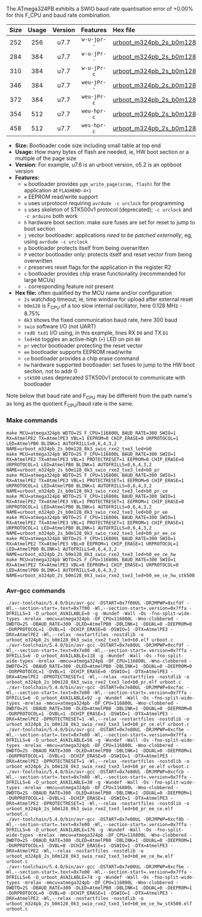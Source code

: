 The ATmega324PB exhibits a SWIO baud rate quantisation error of +0.00% for this F_CPU and baud rate combination.

|Size|Usage|Version|Features|Hex file|
|:-:|:-:|:-:|:-:|:--|
|252|256|u7.7|`w-u-jpr--`|[urboot_m324pb_2s_b0m128_0k3_swio_rxe2_txe3_led+b0.hex](https://raw.githubusercontent.com/stefanrueger/urboot.hex/main/mcus/atmega324pb/watchdog_2_s/internal_oscillator_b-8.75%25/%2B0m128000_hz/%2B%2B%2B0k3_baud/uart2_rxe2_txe3/led%2Bb0/urboot_m324pb_2s_b0m128_0k3_swio_rxe2_txe3_led%2Bb0.hex)|
|284|384|u7.7|`w-u-jPr--`|[urboot_m324pb_2s_b0m128_0k3_swio_rxe2_txe3_led+b0_pr.hex](https://raw.githubusercontent.com/stefanrueger/urboot.hex/main/mcus/atmega324pb/watchdog_2_s/internal_oscillator_b-8.75%25/%2B0m128000_hz/%2B%2B%2B0k3_baud/uart2_rxe2_txe3/led%2Bb0/urboot_m324pb_2s_b0m128_0k3_swio_rxe2_txe3_led%2Bb0_pr.hex)|
|310|384|u7.7|`w-u-jPr-c`|[urboot_m324pb_2s_b0m128_0k3_swio_rxe2_txe3_led+b0_pr_ce.hex](https://raw.githubusercontent.com/stefanrueger/urboot.hex/main/mcus/atmega324pb/watchdog_2_s/internal_oscillator_b-8.75%25/%2B0m128000_hz/%2B%2B%2B0k3_baud/uart2_rxe2_txe3/led%2Bb0/urboot_m324pb_2s_b0m128_0k3_swio_rxe2_txe3_led%2Bb0_pr_ce.hex)|
|346|384|u7.7|`weu-jPr--`|[urboot_m324pb_2s_b0m128_0k3_swio_rxe2_txe3_led+b0_pr_ee.hex](https://raw.githubusercontent.com/stefanrueger/urboot.hex/main/mcus/atmega324pb/watchdog_2_s/internal_oscillator_b-8.75%25/%2B0m128000_hz/%2B%2B%2B0k3_baud/uart2_rxe2_txe3/led%2Bb0/urboot_m324pb_2s_b0m128_0k3_swio_rxe2_txe3_led%2Bb0_pr_ee.hex)|
|372|384|u7.7|`weu-jPr-c`|[urboot_m324pb_2s_b0m128_0k3_swio_rxe2_txe3_led+b0_pr_ee_ce.hex](https://raw.githubusercontent.com/stefanrueger/urboot.hex/main/mcus/atmega324pb/watchdog_2_s/internal_oscillator_b-8.75%25/%2B0m128000_hz/%2B%2B%2B0k3_baud/uart2_rxe2_txe3/led%2Bb0/urboot_m324pb_2s_b0m128_0k3_swio_rxe2_txe3_led%2Bb0_pr_ee_ce.hex)|
|354|512|u7.7|`weu-hpr-c`|[urboot_m324pb_2s_b0m128_0k3_swio_rxe2_txe3_led+b0_ee_ce_hw.hex](https://raw.githubusercontent.com/stefanrueger/urboot.hex/main/mcus/atmega324pb/watchdog_2_s/internal_oscillator_b-8.75%25/%2B0m128000_hz/%2B%2B%2B0k3_baud/uart2_rxe2_txe3/led%2Bb0/urboot_m324pb_2s_b0m128_0k3_swio_rxe2_txe3_led%2Bb0_ee_ce_hw.hex)|
|458|512|u7.7|`wes-hpr-c`|[urboot_m324pb_2s_b0m128_0k3_swio_rxe2_txe3_led+b0_ee_ce_hw_stk500.hex](https://raw.githubusercontent.com/stefanrueger/urboot.hex/main/mcus/atmega324pb/watchdog_2_s/internal_oscillator_b-8.75%25/%2B0m128000_hz/%2B%2B%2B0k3_baud/uart2_rxe2_txe3/led%2Bb0/urboot_m324pb_2s_b0m128_0k3_swio_rxe2_txe3_led%2Bb0_ee_ce_hw_stk500.hex)|

- **Size:** Bootloader code size including small table at top end
- **Usage:** How many bytes of flash are needed, ie, HW boot section or a multiple of the page size
- **Version:** For example, u7.6 is an urboot version, o5.2 is an optiboot version
- **Features:**
  + `w` bootloader provides `pgm_write_page(sram, flash)` for the application at `FLASHEND-4+1`
  + `e` EEPROM read/write support
  + `u` uses urprotocol requiring `avrdude -c urclock` for programming
  + `s` uses skeleton of STK500v1 protocol (deprecated); `-c urclock` and `-c arduino` both work
  + `h` hardware boot section: make sure fuses are set for reset to jump to boot section
  + `j` vector bootloader: applications *need to be patched externally*, eg, using `avrdude -c urclock`
  + `p` bootloader protects itself from being overwritten
  + `P` vector bootloader only: protects itself and reset vector from being overwritten
  + `r` preserves reset flags for the application in the register R2
  + `c` bootloader provides chip erase functionality (recommended for large MCUs)
  + `-` corresponding feature not present
- **Hex file:** often qualified by the MCU name and/or configuration
  + `2s` watchdog timeout, ie, time window for upload after external reset
  + `b0m128` is F<sub>CPU</sub> of a too slow internal oscillator, here 0.128 MHz - 8.75%
  + `0k3` shows the fixed communication baud rate, here 300 baud
  + `swio` software I/O (not UART)
  + `rxd0 txd1` I/O using, in this example, lines RX `D0` and TX `D1`
  + `led+b0` toggles an active-high (`+`) LED on pin `B0`
  + `pr` vector bootloader protecting the reset vector
  + `ee` bootloader supports EEPROM read/write
  + `ce` bootloader provides a chip erase command
  + `hw` hardware supported bootloader: set fuses to jump to the HW boot section, not to addr 0
  + `stk500` uses deprecated STK500v1 protocol to communicate with bootloader


Note below that baud rate and F<sub>CPU</sub> may be different from the path name's as long as the quotient F<sub>CPU</sub>/baud rate is the same.

### Make commands
```
make MCU=atmega324pb WDTO=2S F_CPU=116800L BAUD_RATE=300 SWIO=1 RX=AtmelPE2 TX=AtmelPE3 VBL=1 EEPROM=0 CHIP_ERASE=0 URPROTOCOL=1 LED=AtmelPB0 BLINK=1 AUTOFRILLS=0,6,4,3,2 NAME=urboot_m324pb_2s_b0m128_0k3_swio_rxe2_txe3_led+b0
make MCU=atmega324pb WDTO=2S F_CPU=116800L BAUD_RATE=300 SWIO=1 RX=AtmelPE2 TX=AtmelPE3 VBL=1 PROTECTRESET=1 EEPROM=0 CHIP_ERASE=0 URPROTOCOL=1 LED=AtmelPB0 BLINK=1 AUTOFRILLS=0,6,4,3,2 NAME=urboot_m324pb_2s_b0m128_0k3_swio_rxe2_txe3_led+b0_pr
make MCU=atmega324pb WDTO=2S F_CPU=116800L BAUD_RATE=300 SWIO=1 RX=AtmelPE2 TX=AtmelPE3 VBL=1 PROTECTRESET=1 EEPROM=0 CHIP_ERASE=1 URPROTOCOL=1 LED=AtmelPB0 BLINK=1 AUTOFRILLS=0,6,4,3,2 NAME=urboot_m324pb_2s_b0m128_0k3_swio_rxe2_txe3_led+b0_pr_ce
make MCU=atmega324pb WDTO=2S F_CPU=116800L BAUD_RATE=300 SWIO=1 RX=AtmelPE2 TX=AtmelPE3 VBL=1 PROTECTRESET=1 EEPROM=1 CHIP_ERASE=0 URPROTOCOL=1 LED=AtmelPB0 BLINK=1 AUTOFRILLS=0,6,4,3,2 NAME=urboot_m324pb_2s_b0m128_0k3_swio_rxe2_txe3_led+b0_pr_ee
make MCU=atmega324pb WDTO=2S F_CPU=116800L BAUD_RATE=300 SWIO=1 RX=AtmelPE2 TX=AtmelPE3 VBL=1 PROTECTRESET=1 EEPROM=1 CHIP_ERASE=1 URPROTOCOL=1 LED=AtmelPB0 BLINK=1 AUTOFRILLS=0,6,4,3,2 NAME=urboot_m324pb_2s_b0m128_0k3_swio_rxe2_txe3_led+b0_pr_ee_ce
make MCU=atmega324pb WDTO=2S F_CPU=116800L BAUD_RATE=300 SWIO=1 RX=AtmelPE2 TX=AtmelPE3 VBL=0 EEPROM=1 CHIP_ERASE=1 URPROTOCOL=1 LED=AtmelPB0 BLINK=1 AUTOFRILLS=0,6,4,3,2 NAME=urboot_m324pb_2s_b0m128_0k3_swio_rxe2_txe3_led+b0_ee_ce_hw
make MCU=atmega324pb WDTO=2S F_CPU=116800L BAUD_RATE=300 SWIO=1 RX=AtmelPE2 TX=AtmelPE3 VBL=0 EEPROM=1 CHIP_ERASE=1 URPROTOCOL=0 LED=AtmelPB0 BLINK=1 AUTOFRILLS=0,6,4,3,2 NAME=urboot_m324pb_2s_b0m128_0k3_swio_rxe2_txe3_led+b0_ee_ce_hw_stk500
```

### Avr-gcc commands
```
./avr-toolchain/5.4.0/bin/avr-gcc -DSTART=0x7f00UL -DRJMPWP=0xcfdf -Wl,--section-start=.text=0x7f00 -Wl,--section-start=.version=0x7ffa -DFRILLS=3 -D_urboot_AVAILABLE=8 -g -Wundef -Wall -Os -fno-split-wide-types -mrelax -mmcu=atmega324pb -DF_CPU=116800L -Wno-clobbered -DWDTO=2S -DBAUD_RATE=300 -DLED=AtmelPB0 -DBLINK=1 -DDUAL=0 -DEEPROM=0 -DURPROTOCOL=1 -DVBL=1 -DCHIP_ERASE=0 -DSWIO=1 -DTX=AtmelPE3 -DRX=AtmelPE2 -Wl,--relax -nostartfiles -nostdlib -o urboot_m324pb_2s_b0m128_0k3_swio_rxe2_txe3_led+b0.elf urboot.c
./avr-toolchain/5.4.0/bin/avr-gcc -DSTART=0x7e80UL -DRJMPWP=0xcf9f -Wl,--section-start=.text=0x7e80 -Wl,--section-start=.version=0x7ffa -DFRILLS=6 -D_urboot_AVAILABLE=118 -g -Wundef -Wall -Os -fno-split-wide-types -mrelax -mmcu=atmega324pb -DF_CPU=116800L -Wno-clobbered -DWDTO=2S -DBAUD_RATE=300 -DLED=AtmelPB0 -DBLINK=1 -DDUAL=0 -DEEPROM=0 -DURPROTOCOL=1 -DVBL=1 -DCHIP_ERASE=0 -DSWIO=1 -DTX=AtmelPE3 -DRX=AtmelPE2 -DPROTECTRESET=1 -Wl,--relax -nostartfiles -nostdlib -o urboot_m324pb_2s_b0m128_0k3_swio_rxe2_txe3_led+b0_pr.elf urboot.c
./avr-toolchain/5.4.0/bin/avr-gcc -DSTART=0x7e80UL -DRJMPWP=0xcfac -Wl,--section-start=.text=0x7e80 -Wl,--section-start=.version=0x7ffa -DFRILLS=6 -D_urboot_AVAILABLE=92 -g -Wundef -Wall -Os -fno-split-wide-types -mrelax -mmcu=atmega324pb -DF_CPU=116800L -Wno-clobbered -DWDTO=2S -DBAUD_RATE=300 -DLED=AtmelPB0 -DBLINK=1 -DDUAL=0 -DEEPROM=0 -DURPROTOCOL=1 -DVBL=1 -DCHIP_ERASE=1 -DSWIO=1 -DTX=AtmelPE3 -DRX=AtmelPE2 -DPROTECTRESET=1 -Wl,--relax -nostartfiles -nostdlib -o urboot_m324pb_2s_b0m128_0k3_swio_rxe2_txe3_led+b0_pr_ce.elf urboot.c
./avr-toolchain/5.4.0/bin/avr-gcc -DSTART=0x7e80UL -DRJMPWP=0xcfbe -Wl,--section-start=.text=0x7e80 -Wl,--section-start=.version=0x7ffa -DFRILLS=6 -D_urboot_AVAILABLE=56 -g -Wundef -Wall -Os -fno-split-wide-types -mrelax -mmcu=atmega324pb -DF_CPU=116800L -Wno-clobbered -DWDTO=2S -DBAUD_RATE=300 -DLED=AtmelPB0 -DBLINK=1 -DDUAL=0 -DEEPROM=1 -DURPROTOCOL=1 -DVBL=1 -DCHIP_ERASE=0 -DSWIO=1 -DTX=AtmelPE3 -DRX=AtmelPE2 -DPROTECTRESET=1 -Wl,--relax -nostartfiles -nostdlib -o urboot_m324pb_2s_b0m128_0k3_swio_rxe2_txe3_led+b0_pr_ee.elf urboot.c
./avr-toolchain/5.4.0/bin/avr-gcc -DSTART=0x7e80UL -DRJMPWP=0xcfcb -Wl,--section-start=.text=0x7e80 -Wl,--section-start=.version=0x7ffa -DFRILLS=6 -D_urboot_AVAILABLE=30 -g -Wundef -Wall -Os -fno-split-wide-types -mrelax -mmcu=atmega324pb -DF_CPU=116800L -Wno-clobbered -DWDTO=2S -DBAUD_RATE=300 -DLED=AtmelPB0 -DBLINK=1 -DDUAL=0 -DEEPROM=1 -DURPROTOCOL=1 -DVBL=1 -DCHIP_ERASE=1 -DSWIO=1 -DTX=AtmelPE3 -DRX=AtmelPE2 -DPROTECTRESET=1 -Wl,--relax -nostartfiles -nostdlib -o urboot_m324pb_2s_b0m128_0k3_swio_rxe2_txe3_led+b0_pr_ee_ce.elf urboot.c
./avr-toolchain/5.4.0/bin/avr-gcc -DSTART=0x7e00UL -DRJMPWP=0xcf8b -Wl,--section-start=.text=0x7e00 -Wl,--section-start=.version=0x7ffa -DFRILLS=6 -D_urboot_AVAILABLE=176 -g -Wundef -Wall -Os -fno-split-wide-types -mrelax -mmcu=atmega324pb -DF_CPU=116800L -Wno-clobbered -DWDTO=2S -DBAUD_RATE=300 -DLED=AtmelPB0 -DBLINK=1 -DDUAL=0 -DEEPROM=1 -DURPROTOCOL=1 -DVBL=0 -DCHIP_ERASE=1 -DSWIO=1 -DTX=AtmelPE3 -DRX=AtmelPE2 -Wl,--relax -nostartfiles -nostdlib -o urboot_m324pb_2s_b0m128_0k3_swio_rxe2_txe3_led+b0_ee_ce_hw.elf urboot.c
./avr-toolchain/5.4.0/bin/avr-gcc -DSTART=0x7e00UL -DRJMPWP=0xcfbe -Wl,--section-start=.text=0x7e00 -Wl,--section-start=.version=0x7ffa -DFRILLS=6 -D_urboot_AVAILABLE=74 -g -Wundef -Wall -Os -fno-split-wide-types -mrelax -mmcu=atmega324pb -DF_CPU=116800L -Wno-clobbered -DWDTO=2S -DBAUD_RATE=300 -DLED=AtmelPB0 -DBLINK=1 -DDUAL=0 -DEEPROM=1 -DURPROTOCOL=0 -DVBL=0 -DCHIP_ERASE=1 -DSWIO=1 -DTX=AtmelPE3 -DRX=AtmelPE2 -Wl,--relax -nostartfiles -nostdlib -o urboot_m324pb_2s_b0m128_0k3_swio_rxe2_txe3_led+b0_ee_ce_hw_stk500.elf urboot.c
```

